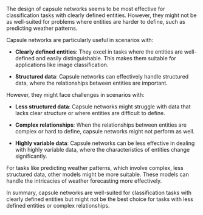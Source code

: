 The design of capsule networks seems to be most effective for classification tasks with clearly defined entities. However, they might not be as well-suited for problems where entities are harder to define, such as predicting weather patterns.

Capsule networks are particularly useful in scenarios with:

- **Clearly defined entities**: They excel in tasks where the entities are well-defined and easily distinguishable. This makes them suitable for applications like image classification.

- **Structured data**: Capsule networks can effectively handle structured data, where the relationships between entities are important.

However, they might face challenges in scenarios with:

- **Less structured data**: Capsule networks might struggle with data that lacks clear structure or where entities are difficult to define.

- **Complex relationships**: When the relationships between entities are complex or hard to define, capsule networks might not perform as well.

- **Highly variable data**: Capsule networks can be less effective in dealing with highly variable data, where the characteristics of entities change significantly.

For tasks like predicting weather patterns, which involve complex, less structured data, other models might be more suitable. These models can handle the intricacies of weather forecasting more effectively.

In summary, capsule networks are well-suited for classification tasks with clearly defined entities but might not be the best choice for tasks with less defined entities or complex relationships.